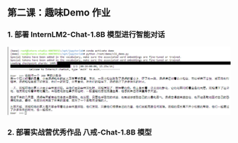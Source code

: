 ## 第二课：趣味Demo 作业

### 1. 部署 InternLM2-Chat-1.8B 模型进行智能对话

![示例图片](images/HW2_1.png)

### 2. 部署实战营优秀作品 八戒-Chat-1.8B 模型
